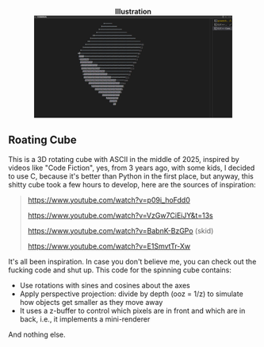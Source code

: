 <p align="center">
  <strong>Illustration</strong><br>
  <img src="demostration.png" alt="Demostration" width="400">
</p>

## Roating Cube
This is a 3D rotating cube with ASCII in the middle of 2025, inspired by videos like "Code Fiction", yes, from 3 years ago, with some kids, I decided to use C, because it's better than Python in the first place, but anyway, this shitty cube took a few hours to develop, here are the sources of inspiration:
> https://www.youtube.com/watch?v=p09i_hoFdd0
> 
> https://www.youtube.com/watch?v=VzGw7CiEiJY&t=13s
> 
> https://www.youtube.com/watch?v=BabnK-BzGPo (skid)
> 
> https://www.youtube.com/watch?v=E1SmvtTr-Xw

It's all been inspiration. In case you don't believe me, you can check out the fucking code and shut up. This code for the spinning cube contains:
- Use rotations with sines and cosines about the axes
- Apply perspective projection: divide by depth (ooz = 1/z) to simulate how objects get smaller as they move away
- It uses a z-buffer to control which pixels are in front and which are in back, i.e., it implements a mini-renderer

And nothing else.
